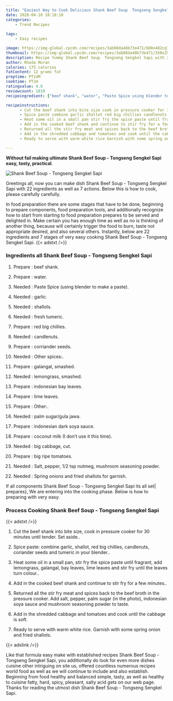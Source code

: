 ```yaml
---
title: "Easiest Way to Cook Delicious Shank Beef Soup  Tongseng Sengkel Sapi"
date: 2020-04-10 18:18:10
categories:
    - Trend Recipes
    
tags:
    - Easy recipes

image: https://img-global.cpcdn.com/recipes/3ab88da48b73e471/680x482cq70/shank-beef-soup-tongseng-sengkel-sapi-recipe-main-photo.jpg
thumbnail: https://img-global.cpcdn.com/recipes/3ab88da48b73e471/350x250cq70/shank-beef-soup-tongseng-sengkel-sapi-recipe-main-photo.jpg
description: Recipe Yummy Shank Beef Soup  Tongseng Sengkel Sapi with 22 ingredients and 7 stages of easy cooking.
author: Rhoda Moran
calories: 175 calories
fatContent: 12 grams fat
preptime: PT14M
cooktime: PT1H
ratingvalue: 4.8
reviewcount: 1819
recipeingredient: ["beef shank", "water", "Paste Spice using blender to make a paste", "garlic", "shallots", "fresh tumeric", "red big chillies", "candlenuts", "corriander seeds", "Other spices", "galangal smashed", "lemongrass smashed", "indonesian bay leaves", "lime leaves", "Other", "palm sugargula jawa", "indonesian dark soya sauce", "coconut milk I dont use it this time", "big cabbage cut", "big ripe tomatoes", "Salt pepper 12 tsp nutmeg mushroom seasoning powder", "Spring onions and fried shallots for garnish"]

recipeinstructions: 
      - Cut the beef shank into bite size cook in pressure cooker for 30 minutes until tender Set aside 
      - Spice paste combine garlic shallot red big chillies candlenuts coriander seeds and tumeric in your blender 
      - Heat some oil in a small pan stir fry the spice paste until fragrant add lemongrass galangal bay leaves lime leaves and stir fry until the leaves turn colour 
      - Add in the cooked beef shank and continue to stir fry for a few minutes 
      - Returned all the stir fry meat and spices back to the beef broth in the pressure cooker Add salt pepper palm sugar in the photo indonesian soya sauce and mushroom seasoning powder to taste 
      - Add in the shredded cabbage and tomatoes and cook until the cabbage is soft 
      - Ready to serve with warm white rice Garnish with some spring onion and fried shallots

---
```




**Without fail making ultimate Shank Beef Soup - Tongseng Sengkel Sapi easy, tasty, practical**. 


![Shank Beef Soup - Tongseng Sengkel Sapi](https://img-global.cpcdn.com/recipes/3ab88da48b73e471/680x482cq70/shank-beef-soup-tongseng-sengkel-sapi-recipe-main-photo.jpg "Shank Beef Soup - Tongseng Sengkel Sapi")




Greetings all, now you can make dish Shank Beef Soup - Tongseng Sengkel Sapi with 22 ingredients as well as 7 actions. Below this is how to cook, please carefully carefully.

In food preparation there are some stages that have to be done, beginning to prepare components, food preparation tools, and additionally recognize how to start from starting to food preparation prepares to be served and delighted in. Make certain you has enough time as well as no is thinking of another thing, because will certainly trigger the food to burn, taste not appropriate desired, and also several others. Instantly, below are 22 ingredients and 7 stages of very easy cooking Shank Beef Soup - Tongseng Sengkel Sapi.
{{< adstxt />}}

### Ingredients all Shank Beef Soup - Tongseng Sengkel Sapi


1. Prepare  : beef shank.

1. Prepare  : water.

1. Needed  : Paste Spice (using blender to make a paste).

1. Needed  : garlic.

1. Needed  : shallots.

1. Needed  : fresh tumeric.

1. Prepare  : red big chillies.

1. Needed  : candlenuts.

1. Prepare  : corriander seeds.

1. Needed  : Other spices:.

1. Prepare  : galangal, smashed.

1. Needed  : lemongrass, smashed.

1. Prepare  : indonesian bay leaves.

1. Prepare  : lime leaves.

1. Prepare  : Other:.

1. Needed  : palm sugar/gula jawa.

1. Prepare  : indonesian dark soya sauce.

1. Prepare  : coconut milk (I don’t use it this time).

1. Needed  : big cabbage, cut.

1. Prepare  : big ripe tomatoes.

1. Needed  : Salt, pepper, 1/2 tsp nutmeg, mushroom seasoning powder.

1. Needed  : Spring onions and fried shallots for garnish.



If all components Shank Beef Soup - Tongseng Sengkel Sapi its all set| prepares}, We are entering into the cooking phase. Below is how to preparing with very easy.

### Process Cooking Shank Beef Soup - Tongseng Sengkel Sapi

{{< adstxt />}}


1. Cut the beef shank into bite size, cook in pressure cooker for 30 minutes until tender. Set aside..



1. Spice paste: combine garlic, shallot, red big chillies, candlenuts, coriander seeds and tumeric in your blender..



1. Heat some oil in a small pan, stir fry the spice paste until fragrant, add lemongrass, galangal, bay leaves, lime leaves and stir fry until the leaves turn colour..



1. Add in the cooked beef shank and continue to stir fry for a few minutes..



1. Returned all the stir fry meat and spices back to the beef broth in the pressure cooker. Add salt, pepper, palm sugar (in the photo), indonesian soya sauce and mushroom seasoning powder to taste.



1. Add in the shredded cabbage and tomatoes and cook until the cabbage is soft.



1. Ready to serve with warm white rice. Garnish with some spring onion and fried shallots.





{{< adslink />}}

Like that formula easy make with established recipes Shank Beef Soup - Tongseng Sengkel Sapi, you additionally do look for even more dishes cuisine other intriguing on site us, offered countless numerous recipes world food as well as we will continue to include and also establish. Beginning from food healthy and balanced simple, tasty, as well as healthy to cuisine fatty, hard, spicy, pleasant, salty acid gets on our web page. Thanks for reading the utmost dish Shank Beef Soup - Tongseng Sengkel Sapi.
